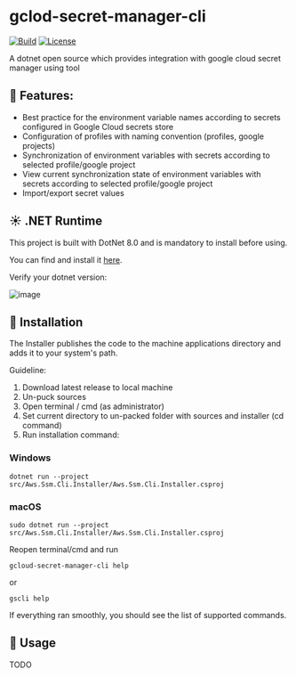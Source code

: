 # gclod-secret-manager-cli

[![Build](https://github.com/dmitrysigalov/gclod-secret-manager-cli/workflows/Build/badge.svg)](https://github.com/dmitrysigalov/gclod-secret-manager-cli/actions/workflows/build.yml)
[![License](https://badgen.net/github/license/dmitrysigalov/gclod-secret-manager-cli)](https://github.com/DmitrySigalov/gclod-secret-manager-cli/blob/main/LICENSE)

A dotnet open source which provides integration with google cloud secret manager using tool

## :gift: Features:
- Best practice for the environment variable names according to secrets configured in Google Cloud secrets store
- Configuration of profiles with naming convention (profiles, google projects)
- Synchronization of environment variables with secrets according to selected profile/google project
- View current synchronization state of environment variables with secrets according to selected profile/google project
- Import/export secret values

## :sunny: .NET Runtime
This project is built with DotNet 8.0 and is mandatory to install before using.

You can find and install it [here](https://dotnet.microsoft.com/en-us/download/dotnet/8.0).

Verify your dotnet version:

![image](https://user-images.githubusercontent.com/31489258/153608978-cced639e-af42-4485-8c15-5333325b0883.png)

## :gift: Installation

The Installer publishes the code to the machine applications directory and adds it to your system's path.

Guideline:
1. Download latest release to local machine
2. Un-puck sources
3. Open terminal / cmd (as administrator)
4. Set current directory to un-packed folder with sources and installer (cd command)
5. Run installation command:

### Windows
```
dotnet run --project src/Aws.Ssm.Cli.Installer/Aws.Ssm.Cli.Installer.csproj
```

### macOS
```
sudo dotnet run --project src/Aws.Ssm.Cli.Installer/Aws.Ssm.Cli.Installer.csproj
```

Reopen terminal/cmd and run
```
gcloud-secret-manager-cli help
```
or
```
gscli help
```
If everything ran smoothly, you should see the list of supported commands.

## :tada: Usage

TODO

